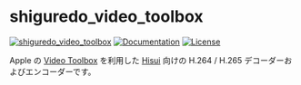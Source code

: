 shiguredo_video_toolbox
=======================

[![shiguredo_video_toolbox](https://img.shields.io/crates/v/shiguredo_video_toolbox.svg)](https://crates.io/crates/shiguredo_video_toolbox)
[![Documentation](https://docs.rs/shiguredo_video_toolbox/badge.svg)](https://docs.rs/shiguredo_video_toolbox)
[![License](https://img.shields.io/badge/License-Apache%202.0-blue.svg)](https://opensource.org/licenses/Apache-2.0)

Apple の [Video Toolbox] を利用した [Hisui] 向けの H.264 / H.265 デコーダーおよびエンコーダーです。

[Video Toolbox]: https://developer.apple.com/documentation/videotoolbox
[Hisui]: https://github.com/shiguredo/hisui
